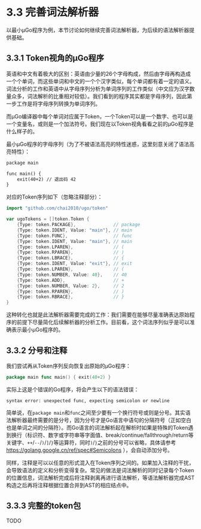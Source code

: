 # 3.3 完善词法解析器

以最小µGo程序为例，本节讨论如何继续完善词法解析器，为后续的语法解析器提供基础。

## 3.3.1 Token视角的µGo程序

英语和中文有着极大的区别：英语由少量的26个字母构成，然后由字母再构造成一个个单词，而这些单词和中文的一个个汉字类似，每个单词都有着一定的语义。词法分析的工作和英语中从字母序列分析为单词序列的工作类似（中文应为汉字数量众多，词法解析的比重相对较低）。我们看到的程序其实都是字母序列，因此第一步工作是将字母序列转换为单词序列。

而µGo编译器中每个单词对应属于Token，一个Token可以是一个数字、也可以是一个变量名，或则是一个加法符号。我们现在以Token视角看看之前的µGo程序是什么样子的。

最小µGo程序的字母序列（为了不被语法高亮的特性迷惑，这里刻意关闭了语法高亮特性）：

```txt
package main

func main() {
	exit(40+2) // 退出码 42
}
```

对应的Token序列如下（忽略注释部分）：

```go
import "github.com/chai2010/ugo/token"

var ugoTokens = []token.Token {
	{Type: token.PACKAGE},              // package
	{Type: token.IDENT, Value: "main"}, // main
	{Type: token.FUNC},                 // func
	{Type: token.IDENT, Value: "main"}, // main
	{Type: token.LPAREN},               // (
	{Type: token.RPAREN},               // )
	{Type: token.LBRACE},               // {
	{Type: token.IDENT, Value: "exit"}, // exit
	{Type: token.LPAREN},               // (
	{Type: token.NUMBER, Value: 40},    // 40
	{Type: token.ADD},                  // +
	{Type: token.NUMBER, Value: 2},     // 2
	{Type: token.RPAREN},               // )
	{Type: token.RBRACE},               // }
}
```

这种转化也就是此法解析器需要完成的工作：我们需要在能够尽量准确表达原始程序的前提下尽量简化后续解析器的分析工作。目前看，这个词法序列似乎是可以准确表示最小µGo程序的。

## 3.3.2 分号和注释

我们尝试再从Token序列反向恢复出原始的µGo程序：

```go
package main func main() { exit(40+2) }
```

实际上这是个错误的Go程序，将会产生以下的语法错误：

```
syntax error: unexpected func, expecting semicolon or newline
```

简单说，在`package main`和`func`之间至少要有一个换行符号或则是分号。其实语法解析器最终需要的是分号，因为分号才是Go语言中语句的分隔符号（正如空白也是单词之间的分隔符）。而Go语言的词法解析起在解析时如果是特殊的Token遇到换行（标识符、数字或字符串等字面值、break/continue/fallthrough/return等关键字、`++`/`--`/`)`/`]`/`}`等运算符，同时`)`/`}`之前的分号可以省略，具体请参考 https://golang.google.cn/ref/spec#Semicolons ），会自动添加分号。

同样，注释是可以以任意的形式混入在Token序列之间的。如果加入注释的干扰，会导致语法的定义和分析变得复杂。常见的做法是词法解析的同时记录每个Token的位置信息，词法解析完成后将注释剥离再进行语法解析，等语法解析器完成AST构造之后再将注释根据位置合并到AST的相应结点中。

## 3.3.3 完整的token包

TODO

<!--
词法流读接口
-->
